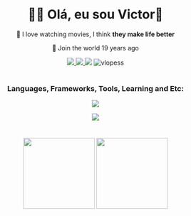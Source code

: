 <h1 align="center">👨‍💻 Olá, eu sou Victor👋</h1>
<div align="center">
  
   🐧 I love watching movies, I think **they make life better**

   🐧 Join the world 19 years ago
</div>
<p>  
<div align="center">
  <a href = "mailto:victorldev8@gmail.com" target="_blank"><img src="https://img.shields.io/badge/-Gmail-%23333?style=for-the-badge&logo=gmail&logoColor=white&color=red" target="_blank"</a>
  <a href = "https://medium.com/@Victorldev" target="_blank"><img src="https://img.shields.io/badge/-Medium-%23333?style=for-the-badge&logo=medium&logoColor=white" target="_blank">   </a>
  <a href = "https://victorpersonalsite.vlopess.repl.co/" target="_blank"><img src="https://img.shields.io/badge/-(SITE EM PRODUÇÃO)-%23333?style=for-the-badge&logoColor=white"   target="_blank"></a>
  <img src="https://komarev.com/ghpvc/?username=vlopess&label=Profile%20views&color=0e75b6&style=flat" alt="vlopess" />
</div>
<br>
</p>
<div align="center">
  <h3>Languages, Frameworks, Tools, Learning and Etc:</h3>
<p>
  <a href="https://skillicons.dev">
    <img src="https://skillicons.dev/icons?i=flutter,dart,py,flask,androidstudio,spring,java,linux,ubuntu"/>
  </a>
</p>
<p>
  <a href="https://skillicons.dev">
    <img src="https://skillicons.dev/icons?i=c,js,html,css,jquery,postgres,git,firebase,cs" />
  </a>
</p>
</div>

# 
<div align="center">
  <img  height="160em" src="https://github-readme-stats.vercel.app/api/top-langs/?username=vlopess&layout=compact&hide_progress=false&show_icons=true&theme=onedark&include_all_commits=true&count_private=true"/>
  <img  height="160em" src="https://github-readme-stats.vercel.app/api?username=vlopess&show_icons=true&theme=onedark&include_all_commits=true&count_private=true&rank_icon=github"/>
</div>

  
